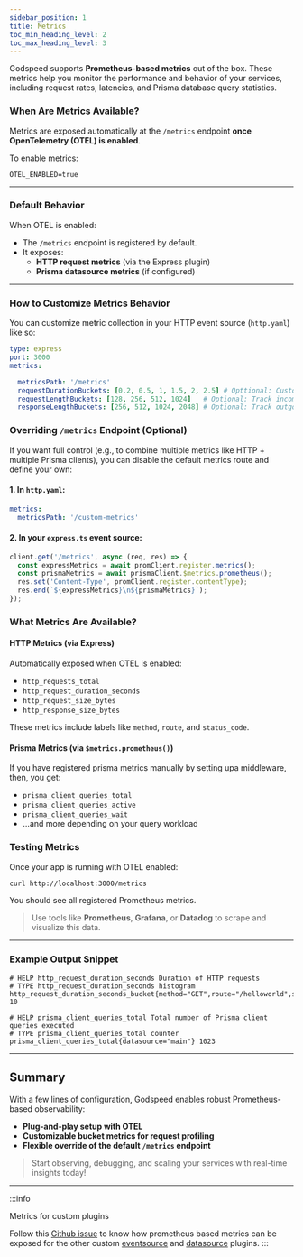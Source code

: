 ```yaml
---
sidebar_position: 1
title: Metrics
toc_min_heading_level: 2
toc_max_heading_level: 3
---
```


Godspeed supports **Prometheus-based metrics** out of the box. These metrics help you monitor the performance and behavior of your services, including request rates, latencies, and Prisma database query statistics.

### When Are Metrics Available?

Metrics are exposed automatically at the `/metrics` endpoint **once OpenTelemetry (OTEL) is enabled**.

To enable metrics:

```env
OTEL_ENABLED=true
```
---

### Default Behavior

When OTEL is enabled:

* The `/metrics` endpoint is registered by default.
* It exposes:
  * **HTTP request metrics** (via the Express plugin)
  * **Prisma datasource metrics** (if configured)

---

### How to Customize Metrics Behavior

You can customize metric collection in your HTTP event source (`http.yaml`) like so:

```yaml
type: express
port: 3000
metrics:

  metricsPath: '/metrics'          
  requestDurationBuckets: [0.2, 0.5, 1, 1.5, 2, 2.5] # Opttional: Custom latency buckets (in seconds)
  requestLengthBuckets: [128, 256, 512, 1024]   # Optional: Track incoming request sizes
  responseLengthBuckets: [256, 512, 1024, 2048] # Optional: Track outgoing response sizes
```

### Overriding `/metrics` Endpoint (Optional)

If you want full control (e.g., to combine multiple metrics like HTTP + multiple Prisma clients), you can disable the default metrics route and define your own:

#### 1. In `http.yaml`:

```yaml
metrics:
  metricsPath: '/custom-metrics'

```

#### 2. In your `express.ts` event source:

```ts
client.get('/metrics', async (req, res) => {
  const expressMetrics = await promClient.register.metrics();
  const prismaMetrics = await prismaClient.$metrics.prometheus();
  res.set('Content-Type', promClient.register.contentType);
  res.end(`${expressMetrics}\n${prismaMetrics}`);
});
```

### What Metrics Are Available?

#### HTTP Metrics (via Express)

Automatically exposed when OTEL is enabled:

* `http_requests_total`
* `http_request_duration_seconds`
* `http_request_size_bytes`
* `http_response_size_bytes`

These metrics include labels like `method`, `route`, and `status_code`.

#### Prisma Metrics (via `$metrics.prometheus()`)

If you have registered prisma metrics manually by setting upa middleware, then, you get:

* `prisma_client_queries_total`
* `prisma_client_queries_active`
* `prisma_client_queries_wait`
* ...and more depending on your query workload


### Testing Metrics

Once your app is running with OTEL enabled:

```bash
curl http://localhost:3000/metrics
```

You should see all registered Prometheus metrics.

> Use tools like **Prometheus**, **Grafana**, or **Datadog** to scrape and visualize this data.

---

### Example Output Snippet

```
# HELP http_request_duration_seconds Duration of HTTP requests
# TYPE http_request_duration_seconds histogram
http_request_duration_seconds_bucket{method="GET",route="/helloworld",status_code="200",le="1"} 10

# HELP prisma_client_queries_total Total number of Prisma client queries executed
# TYPE prisma_client_queries_total counter
prisma_client_queries_total{datasource="main"} 1023
```

---

## Summary

With a few lines of configuration, Godspeed enables robust Prometheus-based observability:

* **Plug-and-play setup with OTEL**
* **Customizable bucket metrics for request profiling**
* **Flexible override of the default `/metrics` endpoint**

> Start observing, debugging, and scaling your services with real-time insights today!

---

:::info

Metrics for custom plugins

Follow this [Github issue](https://github.com/godspeedsystems/gs-node-service/issues/1016) to know how prometheus based metrics can be exposed for the other custom [eventsource](../event-sources/event-source-plugins/) and [datasource](../datasources/datasource-plugins/Overview.md) plugins.
:::

<!-- ## Collector configuration
:::tipTo be coming soon
Follow this [Github issue](https://github.com/godspeedsystems/gs-node-service/issues/1018) for more updates.
::: -->
